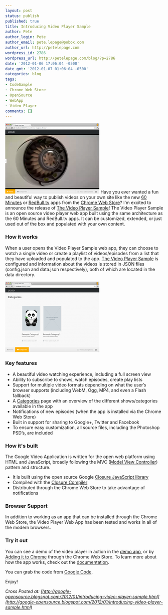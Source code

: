 ```yaml
---
layout: post
status: publish
published: true
title: Introducing Video Player Sample
author: Pete
author_login: Pete
author_email: pete.lepage@pobox.com
author_url: http://petelepage.com
wordpress_id: 2786
wordpress_url: http://petelepage.com/blog/?p=2786
date: '2012-01-06 17:06:04 -0500'
date_gmt: '2012-01-07 01:06:04 -0500'
categories: blog
tags:
- CodeSample
- Chrome Web Store
- OpenSource
- WebApp
- Video Player
comments: []
---
```

![Video player screen shot](/assets/player-full-300x225.png "player-full")
Have you ever wanted a fun and beautiful way to publish videos on your own site like the new [60 Minutes](https://chrome.google.com/webstore/detail/imjhdahelgojehmfmkmdfjcpfbglbfmj) or [ RedBull.tv](https://chrome.google.com/webstore/category/home) apps from the [Chrome Web Store](https://chrome.google.com/webstore/category/home)? I'm excited to announce the release of [The Video Player Sample](http://code.google.com/p/video-player-sample/)! The Video Player Sample is an open source video player web app built using the same architecture as the 60 Minutes and RedBull.tv apps. It can be customized, extended, or just used out of the box and populated with your own content.

### How it works

When a user opens the Video Player Sample web app, they can choose to watch a single video or create a playlist of videos/episodes from a list that they have uploaded and populated to the app. [The Video Player Sample](http://video-player-sample.appspot.com/) is configured and information about the videos is stored in JSON files (config.json and data.json respectively), both of which are located in the data directory.

![](/assets/player-shows-300x225.png "player-shows")

### Key features

*   A beautiful video watching experience, including a full screen view
*   Ability to subscribe to shows, watch episodes, create play lists
*   Support for multiple video formats depending on what the user’s browser supports (including WebM, Ogg, MP4, and even a Flash fallback)
*   A [Categories](http://video-player-sample.appspot.com/#/shows) page with an overview of the different shows/categories available in the app
*   Notifications of new episodes (when the app is installed via the Chrome Web Store)
*   Built in support for sharing to Google+, Twitter and Facebook
*   To ensure easy customization, all source files, including the Photoshop PSD’s, are included

### How it's built

The Google Video Application is written for the open web platform using HTML and JavaScript, broadly following the MVC ([Model View Controller](http://en.wikipedia.org/wiki/Model%E2%80%93view%E2%80%93controller)) pattern and structure.

*   It is built using the open source Google [Closure JavaScript library](http://code.google.com/closure/)
*   Compiled with the [Closure Compiler](http://code.google.com/closure/compiler/)
*   Distributed through the Chrome Web Store to take advantage of notifications

### Browser Support

In addition to working as an app that can be installed through the Chrome Web Store, the Video Player Web App has been tested and works in all of the modern browsers.

### Try it out

You can see a demo of the video player in action in the [demo app](http://video-player-sample.appspot.com/), or by [Adding it to Chrome](https://chrome.google.com/webstore/detail/jhojbofcldbpmilfcnlihpknapnaagce) through the Chrome Web Store. To learn more about how the app works, check out the [documentation](http://docs.video-player-sample.appspot.com/).

You can grab the code from [Google Code](http://code.google.com/p/video-player-sample/).

Enjoy!

_Cross Posted at: [http://google-opensource.blogspot.com/2012/01/introducing-video-player-sample.html](http://google-opensource.blogspot.com/2012/01/introducing-video-player-sample.html)_

